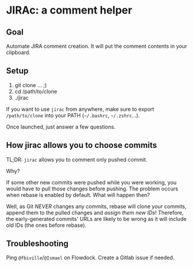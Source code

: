 # JIRAc: a comment helper

## Goal

Automate JIRA comment creation.
It will put the comment contents in your clipboard.

## Setup

 1. git clone ... ;)
 1. cd /path/to/clone
 1. ./jirac

If you want to use `jirac` from anywhere, make sure to 
export `/path/to/clone` into your PATH (`~/.bashrc`, `~/.zshrc`...).

Once launched, just answer a few questions.

## How jirac allows you to choose commits

TL;DR: `jirac` allows you to comment only pushed commit.

Why?

If some other new commits were pushed while you were working, you would have to pull those changes before pushing.
The problem occurs when rebase is enabled by default. What will happen then?

Well, as Git *NEVER* changes any commits, rebase will clone your commits, append them to the pulled changes and *assign them new IDs*!
Therefore, the early-generated commits' URLs are likely to be wrong as it will include old IDs (the ones before rebase).

## Troubleshooting

Ping `@fbiville`/`@Ismael` on Flowdock.
Create a Gitlab issue if needed.
